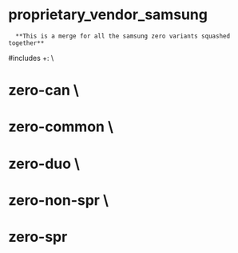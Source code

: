 #                          proprietary_vendor_samsung

      **This is a merge for all the samsung zero variants squashed together**

#includes +: \
#   zero-can \
#   zero-common \
#   zero-duo \
#   zero-non-spr \
#   zero-spr
